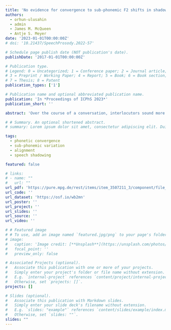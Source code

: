 ```yaml
---
title: 'No evidence for convergence to sub-phonemic F2 shifts in shadowing'
authors:
  - orhun-ulusahin
  - admin
  - James M. McQueen
  - Antje S. Meyer
date: '2023-01-01T00:00:00Z'
# doi: '10.21437/SpeechProsody.2022-57'

# Schedule page publish date (NOT publication's date).
publishDate: '2017-01-01T00:00:00Z'

# Publication type.
# Legend: 0 = Uncategorized; 1 = Conference paper; 2 = Journal article;
# 3 = Preprint / Working Paper; 4 = Report; 5 = Book; 6 = Book section;
# 7 = Thesis; 8 = Patent
publication_types: ['1']

# Publication name and optional abbreviated publication name.
publication: 'In *Proceedings of ICPhS 2023*'
publication_short: ''

abstract: 'Over the course of a conversation, interlocutors sound more and more like each other in a process called convergence. However, the automaticity and grain-size of convergence are not well established. This study therefore examined whether female native Dutch speakers converge to large yet sub-phonemic shifts in the F2 of the vowel /e/. Participants first performed a short reading task to establish baseline F2s for the vowel /e/, then shadowed 120 target words (alongside 360 fillers) which contained one instance of a manipulated vowel /e/ where the F2 had been shifted down to that of the vowel /ø/. Consistent exposure to large (sub-phonemic) downward shifts in F2 did not result in convergence. The results raise issues for theories which view convergence as a product of automatic integration between perception and production.'

# # Summary. An optional shortened abstract.
# summary: Lorem ipsum dolor sit amet, consectetur adipiscing elit. Duis posuere tellus ac convallis placerat. Proin tincidunt magna sed ex sollicitudin condimentum.

tags:
  - phonetic convergence
  - sub-phonemic variation
  - alignment
  - speech shadowing

featured: false

# links:
# - name: ""
#   url: ""
url_pdf: 'https://pure.mpg.de/rest/items/item_3507211_3/component/file_3507212/content'
url_code: ''
url_dataset: 'https://osf.io/wb2mn'
url_poster: ''
url_project: ''
url_slides: ''
url_source: ''
url_video: ''

# # Featured image
# # To use, add an image named `featured.jpg/png` to your page's folder.
# image:
#   caption: 'Image credit: [**Unsplash**](https://unsplash.com/photos/pLCdAaMFLTE)'
#   focal_point: ''
#   preview_only: false

# Associated Projects (optional).
#   Associate this publication with one or more of your projects.
#   Simply enter your project's folder or file name without extension.
#   E.g. `internal-project` references `content/project/internal-project/index.md`.
#   Otherwise, set `projects: []`.
projects: []

# Slides (optional).
#   Associate this publication with Markdown slides.
#   Simply enter your slide deck's filename without extension.
#   E.g. `slides: "example"` references `content/slides/example/index.md`.
#   Otherwise, set `slides: ""`.
slides: ""
---
```


<!-- {{% callout note %}}
Click the _Cite_ button above to demo the feature to enable visitors to import publication metadata into their reference management software.
{{% /callout %}}

Supplementary notes can be added here, including [code and math](https://wowchemy.com/docs/content/writing-markdown-latex/). -->
